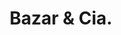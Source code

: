 ---
title: "Bazar & Cia."
url: /san-carlos-de-bariloche/bazar-und-cia/
shop: tienda de variedades
---